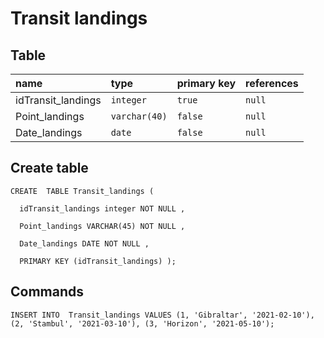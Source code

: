 # Transit landings

## Table
| name               | type           | primary key    | references          |
|:-----------------  |:-------------- |:-------------- |:------------------- |
| idTransit_landings | `integer`      | `true`         | `null`              |
| Point_landings     | `varchar(40)`  | `false`        | `null`              |
| Date_landings      | `date`         | `false`        | `null`              |

## Create table
```
CREATE  TABLE Transit_landings (

  idTransit_landings integer NOT NULL ,

  Point_landings VARCHAR(45) NOT NULL ,

  Date_landings DATE NOT NULL ,

  PRIMARY KEY (idTransit_landings) );
``` 

## Commands
```
INSERT INTO  Transit_landings VALUES (1, 'Gibraltar', '2021-02-10'),(2, 'Stambul', '2021-03-10'), (3, 'Horizon', '2021-05-10');
```